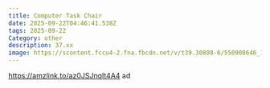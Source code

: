 ```yaml
---
title: Computer Task Chair
date: 2025-09-22T04:46:41.538Z
tags: 2025-09-22
Category: other
description: 37.xx
image: https://scontent.fccu4-2.fna.fbcdn.net/v/t39.30808-6/550908646_1254332666492614_4478946749964730997_n.jpg?stp=cp6_dst-jpg_p526x296_tt6&_nc_cat=111&ccb=1-7&_nc_sid=aa7b47&_nc_ohc=kD2JUmF5UUIQ7kNvwEB2pl6&_nc_oc=AdkzS40k4jPtQ518sEUrw2xnRVDSyvqGpKCYpZRVXrcYWZB5F57Y_sFqOhC87PkynOU&_nc_zt=23&_nc_ht=scontent.fccu4-2.fna&_nc_gid=I2k6sDxkt7VNYjJOLJfekA&oh=00_AfZRsdcU9aIiHW7zv1Ebv_NM98oXH6Ak6fcRyqTZycKbKQ&oe=68D6A766
---
```

https://amzlink.to/az0JSJnqIt4A4 ad